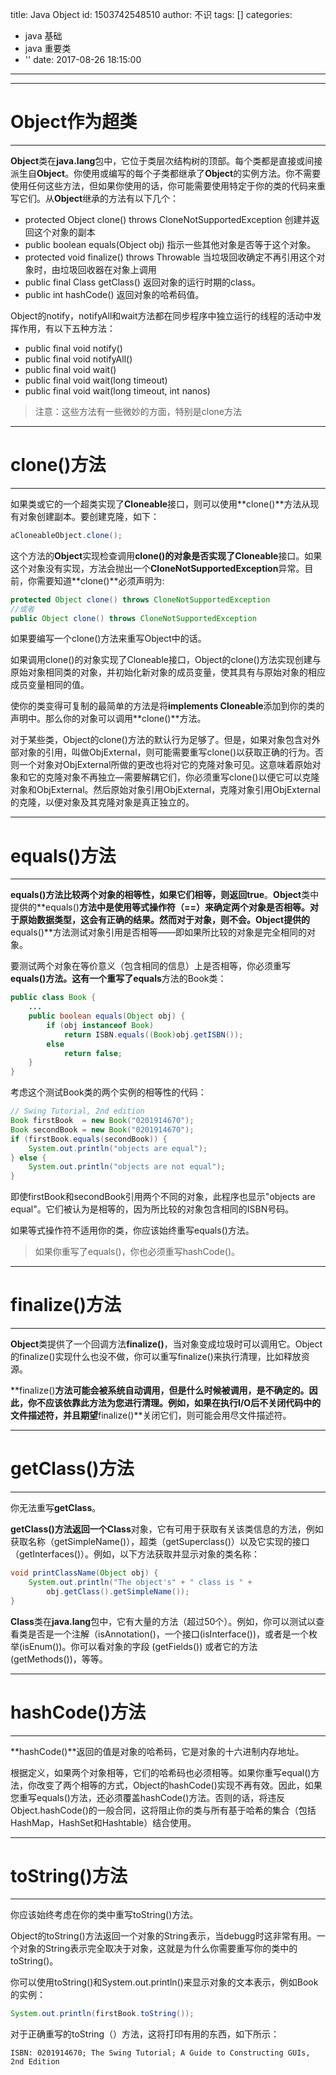 title: Java Object
id: 1503742548510
author: 不识
tags: []
categories:
  - java 基础
  - java 重要类
  - ''
date: 2017-08-26 18:15:00
---

***
# Object作为超类
***

**Object**类在**java.lang**包中，它位于类层次结构树的顶部。每个类都是直接或间接派生自**Object**。你使用或编写的每个子类都继承了**Object**的实例方法。你不需要使用任何这些方法，但如果你使用的话，你可能需要使用特定于你的类的代码来重写它们。从**Object**继承的方法有以下几个：

- protected Object clone() throws CloneNotSupportedException
创建并返回这个对象的副本
- public boolean equals(Object obj)
指示一些其他对象是否等于这个对象。
- protected void finalize() throws Throwable
当垃圾回收确定不再引用这个对象时，由垃圾回收器在对象上调用
- public final Class getClass()
返回对象的运行时期的class。
- public int hashCode()
返回对象的哈希码值。

Object的notify，notifyAll和wait方法都在同步程序中独立运行的线程的活动中发挥作用，有以下五种方法：
- public final void notify()
- public final void notifyAll()
- public final void wait()
- public final void wait(long timeout)
- public final void wait(long timeout, int nanos)

> 注意：这些方法有一些微妙的方面，特别是clone方法

***
# clone()方法
***
如果类或它的一个超类实现了**Cloneable**接口，则可以使用**clone()**方法从现有对象创建副本。要创建克隆，如下：
```java
aCloneableObject.clone();
```
这个方法的**Object**实现检查调用**clone()**的对象是否实现了**Cloneable**接口。如果这个对象没有实现，方法会抛出一个**CloneNotSupportedException**异常。目前，你需要知道**clone()**必须声明为:
```java
protected Object clone() throws CloneNotSupportedException
//或者
public Object clone() throws CloneNotSupportedException
```
如果要编写一个clone()方法来重写Object中的话。

如果调用clone()的对象实现了Cloneable接口，Object的clone()方法实现创建与原始对象相同类的对象，并初始化新对象的成员变量，使其具有与原始对象的相应成员变量相同的值。

使你的类变得可复制的最简单的方法是将**implements Cloneable**添加到你的类的声明中。那么你的对象可以调用**clone()**方法。

对于某些类，Object的clone()方法的默认行为足够了。但是，如果对象包含对外部对象的引用，叫做ObjExternal，则可能需要重写clone()以获取正确的行为。否则一个对象对ObjExternal所做的更改也将对它的克隆对象可见。这意味着原始对象和它的克隆对象不再独立—需要解耦它们，你必须重写clone()以便它可以克隆对象和ObjExternal。然后原始对象引用ObjExternal，克隆对象引用ObjExternal的克隆，以便对象及其克隆对象是真正独立的。

***
# equals()方法
***
**equals()**方法比较两个对象的相等性，如果它们相等，则返回**true**。**Object**类中提供的**equals()**方法中是使用等式操作符（==）来确定两个对象是否相等。对于原始数据类型，这会有正确的结果。然而对于对象，则不会。**Object**提供的**equals()**方法测试对象引用是否相等——即如果所比较的对象是完全相同的对象。

要测试两个对象在等价意义（包含相同的信息）上是否相等，你必须重写**equals()**方法。这有一个重写了**equals**方法的Book类：
```java
public class Book {
    ...
    public boolean equals(Object obj) {
        if (obj instanceof Book)
            return ISBN.equals((Book)obj.getISBN()); 
        else
            return false;
    }
}
```
考虑这个测试Book类的两个实例的相等性的代码：
```java
// Swing Tutorial, 2nd edition
Book firstBook  = new Book("0201914670");
Book secondBook = new Book("0201914670");
if (firstBook.equals(secondBook)) {
    System.out.println("objects are equal");
} else {
    System.out.println("objects are not equal");
}
```
即使firstBook和secondBook引用两个不同的对象，此程序也显示"objects are equal"。它们被认为是相等的，因为所比较的对象包含相同的ISBN号码。

如果等式操作符不适用你的类，你应该始终重写equals()方法。
> 如果你重写了equals()，你也必须重写hashCode()。

***
# finalize()方法
***
**Object**类提供了一个回调方法**finalize()**，当对象变成垃圾时可以调用它。Object的finalize()实现什么也没不做，你可以重写finalize()来执行清理，比如释放资源。

**finalize()**方法可能会被系统自动调用，但是什么时候被调用，是不确定的。因此，你不应该依靠此方法为您进行清理。例如，如果在执行I/O后不关闭代码中的文件描述符，并且期望**finalize()**关闭它们，则可能会用尽文件描述符。

***
# getClass()方法
***
你无法重写**getClass**。

**getClass()**方法返回一个**Class**对象，它有可用于获取有关该类信息的方法，例如获取名称（getSimpleName()），超类（getSuperclass()）以及它实现的接口（getInterfaces()）。例如，以下方法获取并显示对象的类名称：
```java
void printClassName(Object obj) {
    System.out.println("The object's" + " class is " +
        obj.getClass().getSimpleName());
}
```
**Class**类在**java.lang**包中，它有大量的方法（超过50个）。例如，你可以测试以查看类是否是一个注解（isAnnotation()，一个接口(isInterface())，或者是一个枚举(isEnum())。你可以看对象的字段 (getFields()) 或者它的方法(getMethods())，等等。

***
# hashCode()方法
***
**hashCode()**返回的值是对象的哈希码，它是对象的十六进制内存地址。

根据定义，如果两个对象相等，它们的哈希码也必须相等。如果你重写equal()方法，你改变了两个相等的方式，Object的hashCode()实现不再有效。因此，如果您重写equals()方法，还必须覆盖hashCode()方法。否则的话，将违反Object.hashCode()的一般合同，这将阻止你的类与所有基于哈希的集合（包括HashMap，HashSet和Hashtable）结合使用。

***
# toString()方法
***
你应该始终考虑在你的类中重写toString()方法。

Object的toString()方法返回一个对象的String表示，当debugg时这非常有用。一个对象的String表示完全取决于对象，这就是为什么你需要重写你的类中的toString()。

你可以使用toString()和System.out.println()来显示对象的文本表示，例如Book的实例：
```java
System.out.println(firstBook.toString());
```
对于正确重写的toString（）方法，这将打印有用的东西，如下所示：
```
ISBN: 0201914670; The Swing Tutorial; A Guide to Constructing GUIs, 2nd Edition
```








